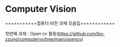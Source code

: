 # Computer Vision

+++++++++++컴퓨터 비전 과제 모음집++++++++++++

첫번째 과제 : Open cv 활용(https://github.com/bo-zzung/computervs/tree/main/opencv)
